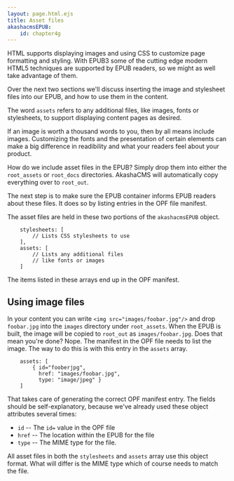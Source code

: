 ```yaml
---
layout: page.html.ejs
title: Asset files
akashacmsEPUB:
    id: chapter4g
---
```


HTML supports displaying images and using CSS to customize page formatting and styling.  With EPUB3 some of the cutting edge modern HTML5 techniques are supported by EPUB readers, so we might as well take advantage of them.

Over the next two sections we'll discuss inserting the image and stylesheet files into our EPUB, and how to use them in the content.

The word `assets` refers to any additional files, like images, fonts or stylesheets, to support displaying content pages as desired.  

If an image is worth a thousand words to you, then by all means include images.  Customizing the fonts and the presentation of certain elements can make a big difference in readibility and what your readers feel about your product.

How do we include asset files in the EPUB?  Simply drop them into either the `root_assets` or `root_docs` directories.  AkashaCMS will automatically copy everything over to `root_out`.

The next step is to make sure the EPUB container informs EPUB readers about these files.  It does so by listing entries in the OPF file manifest.  

The asset files are held in these two portions of the `akashacmsEPUB` object.

```
    stylesheets: [
        // Lists CSS stylesheets to use
    ],
    assets: [
        // Lists any additional files
        // like fonts or images
    ]
```

The items listed in these arrays end up in the OPF manifest.

## Using image files

In your content you can write `<img src="images/foobar.jpg"/>` and drop `foobar.jpg` into the `images` directory under `root_assets`.  When the EPUB is built, the image will be copied to `root_out` as `images/foobar.jpg`.  Does that mean you're done?  Nope.  The manifest in the OPF file needs to list the image.  The way to do this is with this entry in the `assets` array.

```
    assets: [
        { id="fooberjpg",
          href: "images/foobar.jpg",
          type: "image/jpeg" }
    ]
```

That takes care of generating the correct OPF manifest entry.  The fields should be self-explanatory, because we've already used these object attributes several times:

* `id` -- The `id=` value in the OPF file
* `href` -- The location within the EPUB for the file
* `type` -- The MIME type for the file.

All asset files in both the `stylesheets` and `assets` array use this object format.  What will differ is the MIME type which of course needs to match the file.
